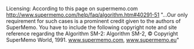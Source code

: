 Licensing:
According to this page on supermemo.com
http://www.supermemo.com/help/faq/algorithm.htm#40291-51
"...Our only requirement for such cases is a prominent credit given to the authors of SuperMemo. You have to include the following copyright note and site reference regarding the Algorithm SM-2:
Algorithm SM-2, © Copyright SuperMemo World, 1991.  www.supermemo.com, www.supermemo.eu"
